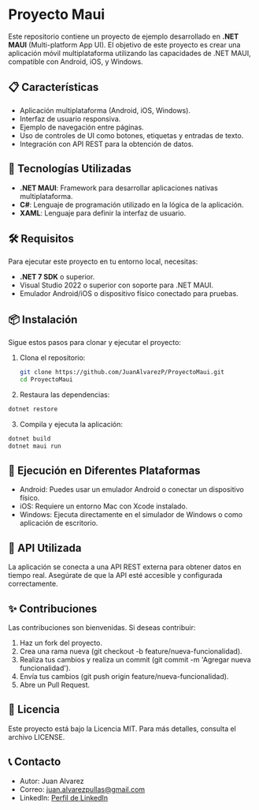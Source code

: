 # Proyecto Maui

Este repositorio contiene un proyecto de ejemplo desarrollado en **.NET MAUI** (Multi-platform App UI). El objetivo de este proyecto es crear una aplicación móvil multiplataforma utilizando las capacidades de .NET MAUI, compatible con Android, iOS, y Windows.

## 📋 Características

- Aplicación multiplataforma (Android, iOS, Windows).
- Interfaz de usuario responsiva.
- Ejemplo de navegación entre páginas.
- Uso de controles de UI como botones, etiquetas y entradas de texto.
- Integración con API REST para la obtención de datos.

## 🚀 Tecnologías Utilizadas

- **.NET MAUI**: Framework para desarrollar aplicaciones nativas multiplataforma.
- **C#**: Lenguaje de programación utilizado en la lógica de la aplicación.
- **XAML**: Lenguaje para definir la interfaz de usuario.

## 🛠 Requisitos

Para ejecutar este proyecto en tu entorno local, necesitas:

- **.NET 7 SDK** o superior.
- Visual Studio 2022 o superior con soporte para .NET MAUI.
- Emulador Android/iOS o dispositivo físico conectado para pruebas.

## 📦 Instalación

Sigue estos pasos para clonar y ejecutar el proyecto:

1. Clona el repositorio:

   ```bash
   git clone https://github.com/JuanAlvarezP/ProyectoMaui.git
   cd ProyectoMaui
   ```
2. Restaura las dependencias:
```bash
dotnet restore
```
3. Compila y ejecuta la aplicación:

```bash
dotnet build
dotnet maui run
```
## 📱 Ejecución en Diferentes Plataformas
- Android: Puedes usar un emulador Android o conectar un dispositivo físico.
- iOS: Requiere un entorno Mac con Xcode instalado.
- Windows: Ejecuta directamente en el simulador de Windows o como aplicación de escritorio.

## 🤖 API Utilizada
La aplicación se conecta a una API REST externa para obtener datos en tiempo real. Asegúrate de que la API esté accesible y configurada correctamente.

## ✨ Contribuciones
Las contribuciones son bienvenidas. Si deseas contribuir:

  1. Haz un fork del proyecto.
  2. Crea una rama nueva (git checkout -b feature/nueva-funcionalidad).
  3. Realiza tus cambios y realiza un commit (git commit -m 'Agregar nueva funcionalidad').
  4. Envía tus cambios (git push origin feature/nueva-funcionalidad).
  5. Abre un Pull Request.

## 📄 Licencia
Este proyecto está bajo la Licencia MIT. Para más detalles, consulta el archivo LICENSE.

## 📞 Contacto
- Autor: Juan Alvarez
- Correo: juan.alvarezpullas@gmail.com
- LinkedIn: [Perfil de LinkedIn](https://www.linkedin.com/in/juan-alvarez-sw/)


